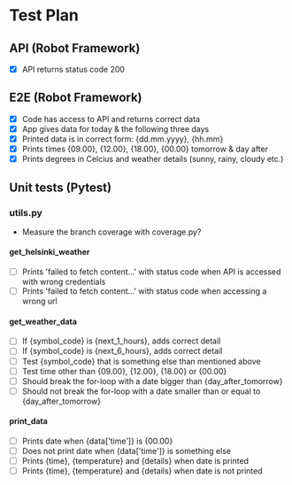 # Test Plan

## API (Robot Framework)

- [x] API returns status code 200

## E2E (Robot Framework)

- [x] Code has access to API and returns correct data
- [x] App gives data for today & the following three days
- [x] Printed data is in correct form: {dd.mm.yyyy}, {hh.mm}
- [x] Prints times {09.00}, {12.00}, {18.00}, {00.00} tomorrow & day after
- [x] Prints degrees in Celcius and weather details (sunny, rainy, cloudy etc.)

## Unit tests (Pytest)

### utils.py

- Measure the branch coverage with coverage.py?

#### get_helsinki_weather
- [ ] Prints 'failed to fetch content...' with status code when API is accessed with wrong credentials
- [ ] Prints 'failed to fetch content...' with status code when accessing a wrong url

#### get_weather_data
- [ ] If {symbol_code} is {next_1_hours}, adds correct detail 
- [ ] If {symbol_code} is {next_6_hours}, adds correct detail 
- [ ] Test {symbol_code} that is something else than mentioned above
- [ ] Test time other than {09.00}, {12.00}, {18.00} or {00.00}
- [ ] Should break the for-loop with a date bigger than {day_after_tomorrow}
- [ ] Should not break the for-loop with a date smaller than or equal to {day_after_tomorrow}

#### print_data
- [ ] Prints date when {data['time']} is {00.00}
- [ ] Does not print date when {data['time']} is something else
- [ ] Prints {time}, {temperature} and {details} when date is printed
- [ ] Prints {time}, {temperature} and {details} when date is not printed